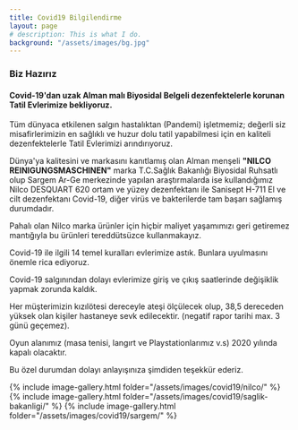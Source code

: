 ```yaml
---
title: Covid19 Bilgilendirme
layout: page
# description: This is what I do.
background: "/assets/images/bg.jpg"
---
```


### Biz Hazırız

#### Covid-19'dan uzak Alman malı Biyosidal Belgeli dezenfektelerle korunan Tatil Evlerimize bekliyoruz.

Tüm dünyaca etkilenen salgın hastalıktan (Pandemi) işletmemiz; değerli siz misafirlerimizin en sağlıklı ve huzur dolu tatil yapabilmesi için en kaliteli dezenfektelerle Tatil Evlerimizi arındırıyoruz.

Dünya'ya kalitesini ve markasını kanıtlamış olan Alman menşeli
**"NILCO REINIGUNGSMASCHINEN"** marka T.C.Sağlık Bakanlığı Biyosidal Ruhsatlı olup Sargem Ar-Ge merkezinde yapılan araştırmalarda ise kullandığımız Nilco DESQUART 620 ortam ve yüzey dezenfektanı ile Sanisept H-711 El ve cilt dezenfektanı Covid-19, diğer virüs ve bakterilerde tam başarı sağlamış durumdadır.

Pahalı olan Nilco marka ürünler için hiçbir maliyet yaşamımızı geri getiremez mantığıyla bu ürünleri tereddütsüzce kullanmakayız.

Covid-19 ile ilgili 14 temel kuralları evlerimize astık. Bunlara uyulmasını önemle rica ediyoruz.

Covid-19 salgınından dolayı evlerimize giriş ve çıkış saatlerinde değişiklik yapmak zorunda kaldık.

Her müşterimizin kızılötesi dereceyle ateşi ölçülecek olup, 38,5 dereceden yüksek olan kişiler hastaneye sevk edilecektir. (negatif rapor tarihi max. 3 günü geçemez).

Oyun alanımız (masa tenisi, langırt ve Playstationlarımız v.s) 2020 yılında kapalı olacaktır.

Bu özel durumdan dolayı anlayışınıza şimdiden teşekkür ederiz.

{% include image-gallery.html folder="/assets/images/covid19/nilco/" %}
{% include image-gallery.html folder="/assets/images/covid19/saglik-bakanligi/" %}
{% include image-gallery.html folder="/assets/images/covid19/sargem/" %}
